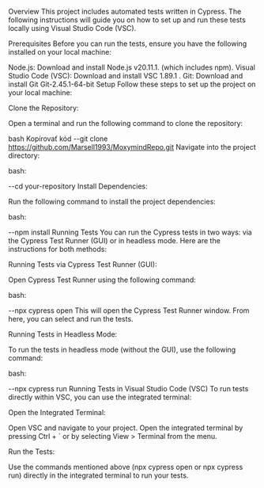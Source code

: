 Overview
This project includes automated tests written in Cypress. The following instructions will guide you on how to set up and run these tests locally using Visual Studio Code (VSC).

Prerequisites
Before you can run the tests, ensure you have the following installed on your local machine:

Node.js: Download and install Node.js v20.11.1. (which includes npm).
Visual Studio Code (VSC): Download and install VSC 1.89.1 .
Git: Download and install Git Git-2.45.1-64-bit
Setup
Follow these steps to set up the project on your local machine:

Clone the Repository:

Open a terminal and run the following command to clone the repository:

bash
Kopírovať kód
--git clone https://github.com/Marsell1993/MoxymindRepo.git
Navigate into the project directory:

bash:

--cd your-repository
Install Dependencies:

Run the following command to install the project dependencies:

bash:

--npm install
Running Tests
You can run the Cypress tests in two ways: via the Cypress Test Runner (GUI) or in headless mode. Here are the instructions for both methods:

Running Tests via Cypress Test Runner (GUI):

Open Cypress Test Runner using the following command:

bash:

--npx cypress open
This will open the Cypress Test Runner window. From here, you can select and run the tests.

Running Tests in Headless Mode:

To run the tests in headless mode (without the GUI), use the following command:

bash:

--npx cypress run
Running Tests in Visual Studio Code (VSC)
To run tests directly within VSC, you can use the integrated terminal:

Open the Integrated Terminal:

Open VSC and navigate to your project. Open the integrated terminal by pressing Ctrl + ` or by selecting View > Terminal from the menu.

Run the Tests:

Use the commands mentioned above (npx cypress open or npx cypress run) directly in the integrated terminal to run your tests.
